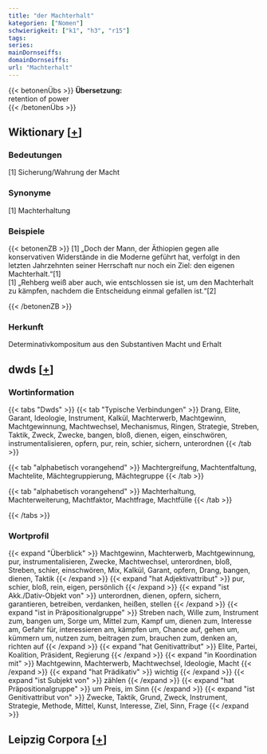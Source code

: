 ```yaml
---
title: "der Machterhalt"
kategorien: ["Nomen"]
schwierigkeit: ["k1", "h3", "r15"]
tags:
series:
mainDornseiffs:
domainDornseiffs:
url: "Machterhalt"
---
```


{{< betonenÜbs >}}
**Übersetzung:**  
retention of power  
{{< /betonenÜbs >}}

## Wiktionary [[+](https://de.wiktionary.org/wiki/Machterhalt)]

### Bedeutungen
[1] Sicherung/Wahrung der Macht  

### Synonyme
[1] Machterhaltung  

### Beispiele
{{< betonenZB >}}
[1] „Doch der Mann, der Äthiopien gegen alle konservativen Widerstände in die Moderne geführt hat, verfolgt in den letzten Jahrzehnten seiner Herrschaft nur noch ein Ziel: den eigenen Machterhalt.“[1]  
[1] „Rehberg weiß aber auch, wie entschlossen sie ist, um den Machterhalt zu kämpfen, nachdem die Entscheidung einmal gefallen ist.“[2]  

{{< /betonenZB >}}
### Herkunft
Determinativkompositum aus den Substantiven Macht und Erhalt  



## dwds [[+](https://www.dwds.de/wb/Machterhalt)]

### Wortinformation
{{< tabs "Dwds" >}}
{{< tab "Typische Verbindungen" >}}
Drang, Elite, Garant, Ideologie, Instrument, Kalkül, Machterwerb, Machtgewinn, Machtgewinnung, Machtwechsel, Mechanismus, Ringen, Strategie, Streben, Taktik, Zweck, Zwecke, bangen, bloß, dienen, eigen, einschwören, instrumentalisieren, opfern, pur, rein, schier, sichern, unterordnen
{{< /tab >}}

{{< tab "alphabetisch vorangehend" >}}
Machtergreifung, Machtentfaltung, Machtelite, Mächtegruppierung, Mächtegruppe
{{< /tab >}}

{{< tab "alphabetisch vorangehend" >}}
Machterhaltung, Machterweiterung, Machtfaktor, Machtfrage, Machtfülle
{{< /tab >}}

{{< /tabs >}}

### Wortprofil
{{< expand "Überblick" >}} Machtgewinn, Machterwerb, Machtgewinnung, pur, instrumentalisieren, Zwecke, Machtwechsel, unterordnen, bloß, Streben, schier, einschwören, Mix, Kalkül, Garant, opfern, Drang, bangen, dienen, Taktik {{< /expand >}}
{{< expand "hat Adjektivattribut" >}} pur, schier, bloß, rein, eigen, persönlich {{< /expand >}}
{{< expand "ist Akk./Dativ-Objekt von" >}} unterordnen, dienen, opfern, sichern, garantieren, betreiben, verdanken, heißen, stellen {{< /expand >}}
{{< expand "ist in Präpositionalgruppe" >}} Streben nach, Wille zum, Instrument zum, bangen um, Sorge um, Mittel zum, Kampf um, dienen zum, Interesse am, Gefahr für, interessieren am, kämpfen um, Chance auf, gehen um, kümmern um, nutzen zum, beitragen zum, brauchen zum, denken an, richten auf {{< /expand >}}
{{< expand "hat Genitivattribut" >}} Elite, Partei, Koalition, Präsident, Regierung {{< /expand >}}
{{< expand "in Koordination mit" >}} Machtgewinn, Machterwerb, Machtwechsel, Ideologie, Macht {{< /expand >}}
{{< expand "hat Prädikativ" >}} wichtig {{< /expand >}}
{{< expand "ist Subjekt von" >}} zählen {{< /expand >}}
{{< expand "hat Präpositionalgruppe" >}} um Preis, im Sinn {{< /expand >}}
{{< expand "ist Genitivattribut von" >}} Zwecke, Taktik, Grund, Zweck, Instrument, Strategie, Methode, Mittel, Kunst, Interesse, Ziel, Sinn, Frage {{< /expand >}}

## Leipzig Corpora [[+](https://corpora.uni-leipzig.de/en/res?word=Machterhalt&corpusId=deu_newscrawl-public_2018)]

